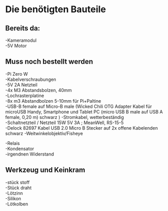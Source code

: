 # Die benötigten Bauteile

## Bereits da:
-Kameramodul  
-5V Motor

## Muss noch bestellt werden
-Pi Zero W  
-Kabelverschraubungen  
-5V 2A Netzteil   
-4x M3 Abstandsbolzen, 40mm  
-Lochrasterplatine  
-8x m3 Abstandbolzen 5-10mm für Pi+Paltine  
-USB-B female auf Micro-B male  (Wicked Chili OTG Adapter Kabel für microUSB Handy, Smartphone und Tablet PC (micro USB B male auf USB A female, 0,20 m) schwarz )
-Stromkabel, wetterbeständig  
-Schaltnetzteil / Netzteil 15W 5V 3A ; MeanWell, RS-15-5   
-Delock 82697 Kabel USB 2.0 Micro B Stecker auf 2x offene Kabelenden schwarz
-Weitwinkelobjektiv/Fisheye

-Relais  
-Kondensator  
-irgendnen Widerstand


## Werkzeug und Keinkram
-stück stoff  
-Stück draht  
-Lötzinn  
-Silikon  
-Lötkolben  
